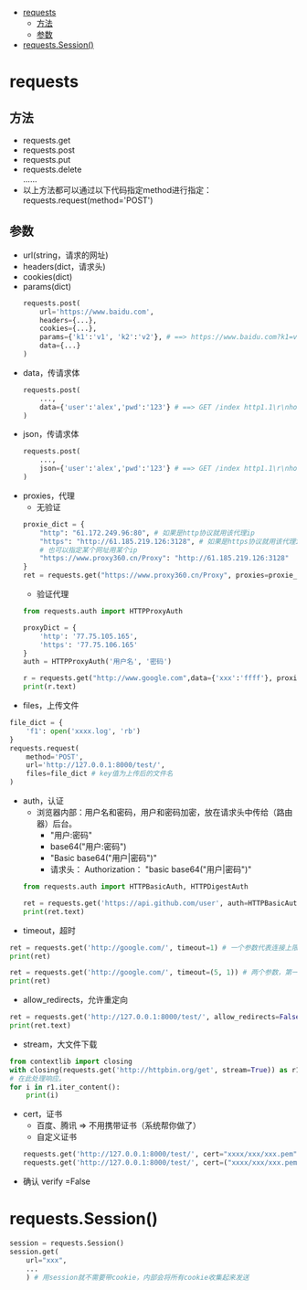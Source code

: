 <!-- TOC -->

- [requests](#requests)
    - [方法](#方法)
    - [参数](#参数)
- [requests.Session()](#requestssession)

<!-- /TOC -->
# requests
## 方法
+ requests.get
+ requests.post 
+ requests.put 
+ requests.delete   
......  
+ 以上方法都可以通过以下代码指定method进行指定：requests.request(method='POST')
## 参数
+ url(string，请求的网址)
+ headers(dict，请求头)
+ cookies(dict)
+ params(dict)
    ```python
    requests.post(
        url='https://www.baidu.com',
        headers={...},
        cookies={...},
        params={'k1':'v1', 'k2':'v2'}, # ==> https://www.baidu.com?k1=v1&k2=v2
        data={...}
    )
    ```
+ data，传请求体
    ```python
    requests.post(
        ...,
        data={'user':'alex','pwd':'123'} # ==> GET /index http1.1\r\nhost:c1.com\r\n\r\nuser=alex&pwd=123
    )
    ```
+ json，传请求体
    ```python
    requests.post(
        ...,
        json={'user':'alex','pwd':'123'} # ==> GET /index http1.1\r\nhost:c1.com\r\nContent-Type:application/json\r\n\r\n{"user":"alex","pwd":123}
    )
    ```
+ proxies，代理
    - 无验证
    ```python
    proxie_dict = {
        "http": "61.172.249.96:80", # 如果是http协议就用该代理ip
        "https": "http://61.185.219.126:3128", # 如果是https协议就用该代理ip
        # 也可以指定某个网址用某个ip
        "https://www.proxy360.cn/Proxy": "http://61.185.219.126:3128"
    }
    ret = requests.get("https://www.proxy360.cn/Proxy", proxies=proxie_dict)
    ```
    - 验证代理
    ```python
    from requests.auth import HTTPProxyAuth
    
    proxyDict = {
        'http': '77.75.105.165',
        'https': '77.75.106.165'
    }
    auth = HTTPProxyAuth('用户名', '密码')
    
    r = requests.get("http://www.google.com",data={'xxx':'ffff'}, proxies=proxyDict, auth=auth) # auth传入代理的用户名和密码，正确则可以使用该代理ip
    print(r.text)    
    ```
+ files，上传文件
```python
file_dict = {
    'f1': open('xxxx.log', 'rb')
}
requests.request(
    method='POST',
    url='http://127.0.0.1:8000/test/',
    files=file_dict # key值为上传后的文件名
)
```
+ auth，认证
    - 浏览器内部：用户名和密码，用户和密码加密，放在请求头中传给（路由器）后台。
        - "用户:密码"
        - base64("用户:密码")
        - "Basic base64("用户|密码")"
        - 请求头：
            Authorization： "basic base64("用户|密码")"
    ```python
    from requests.auth import HTTPBasicAuth, HTTPDigestAuth

    ret = requests.get('https://api.github.com/user', auth=HTTPBasicAuth('wupeiqi', 'sdfasdfasdf'))
    print(ret.text)
    ```
+ timeout，超时
```python
ret = requests.get('http://google.com/', timeout=1) # 一个参数代表连接上限时间
print(ret)

ret = requests.get('http://google.com/', timeout=(5, 1)) # 两个参数，第一个代表连接，第二个代表返回
print(ret)
```
+ allow_redirects，允许重定向
```python   
ret = requests.get('http://127.0.0.1:8000/test/', allow_redirects=False) # false不允许重定向
print(ret.text)
```
+ stream，大文件下载
```python
from contextlib import closing
with closing(requests.get('http://httpbin.org/get', stream=True)) as r1:
# 在此处理响应。
for i in r1.iter_content():
    print(i)
```
+ cert，证书 
    - 百度、腾讯 => 不用携带证书（系统帮你做了）
    - 自定义证书
    ```python
    requests.get('http://127.0.0.1:8000/test/', cert="xxxx/xxx/xxx.pem")
    requests.get('http://127.0.0.1:8000/test/', cert=("xxxx/xxx/xxx.pem","xxx.xxx.xx.key"))
    ```
+ 确认 verify =False 
# requests.Session()
```python
session = requests.Session()
session.get(
    url="xxx",
    ...
    ) # 用session就不需要带cookie，内部会将所有cookie收集起来发送
```